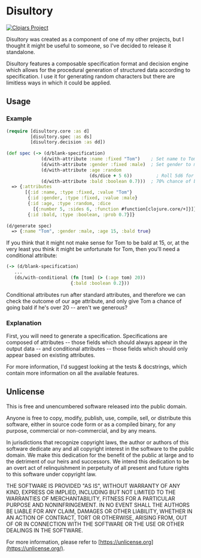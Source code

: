 # Disultory

[![Clojars Project](https://img.shields.io/clojars/v/com.frosku/disultory.svg)](https://clojars.org/com.frosku/disultory)

Disultory was created as a component of one of my other projects, but I
thought it might be useful to someone, so I've decided to release it
standalone.

Disultory features a composable specification format and decision
engine which allows for the procedural generation of structured data
according to specification. I use it for generating random characters
but there are limitless ways in which it could be applied.

## Usage

### Example

```clojure
(require [disultory.core :as d]
         [disultory.spec :as ds]
         [disultory.decision :as dd])
         
(def spec (-> (d/blank-specification)
             (d/with-attribute :name :fixed "Tom")    ; Set name to Tom
             (d/with-attribute :gender :fixed :male)  ; Set gender to male
             (d/with-attribute :age :random 
                               (ds/dice + 5 6))         ; Roll 5d6 for age
             (d/with-attribute :bald :boolean 0.7)))  ; 70% chance of baldness
  => {:attributes 
       [{:id :name, :type :fixed, :value "Tom"}
        {:id :gender, :type :fixed, :value :male}
        {:id :age, :type :random, :dice 
          [{:number 5, :sides 6, :function #function[clojure.core/+]}]} 
        {:id :bald, :type :boolean, :prob 0.7}]}
  
(d/generate spec)
  => {:name "Tom", :gender :male, :age 15, :bald true}
```

If you think that it might not make sense for Tom to be bald at 15,
or, at the very least you think it might be unfortunate for Tom, then
you'll need a conditional attribute:

```clojure
(-> (d/blank-specification)
   ...
   (ds/with-conditional (fn [tom] (> (:age tom) 20)) 
                        {:bald :boolean 0.2}))
```

Conditional attributes run after standard attributes, and therefore
we can check the outcome of our age attribute, and only give Tom a
chance of going bald if he's over 20 -- aren't we generous?

### Explanation

First, you will need to generate a specification. Specifications are
composed of attributes -- those fields which should always appear in
the output data -- and conditional attributes -- those fields which
should only appear based on existing attributes.

For more information, I'd suggest looking at the tests & docstrings,
which contain more information on all the available features.

## Unlicense

This is free and unencumbered software released into the public domain.

Anyone is free to copy, modify, publish, use, compile, sell, or
distribute this software, either in source code form or as a compiled
binary, for any purpose, commercial or non-commercial, and by any
means.

In jurisdictions that recognize copyright laws, the author or authors
of this software dedicate any and all copyright interest in the
software to the public domain. We make this dedication for the benefit
of the public at large and to the detriment of our heirs and
successors. We intend this dedication to be an overt act of
relinquishment in perpetuity of all present and future rights to this
software under copyright law.

THE SOFTWARE IS PROVIDED "AS IS", WITHOUT WARRANTY OF ANY KIND,
EXPRESS OR IMPLIED, INCLUDING BUT NOT LIMITED TO THE WARRANTIES OF
MERCHANTABILITY, FITNESS FOR A PARTICULAR PURPOSE AND NONINFRINGEMENT.
IN NO EVENT SHALL THE AUTHORS BE LIABLE FOR ANY CLAIM, DAMAGES OR
OTHER LIABILITY, WHETHER IN AN ACTION OF CONTRACT, TORT OR OTHERWISE,
ARISING FROM, OUT OF OR IN CONNECTION WITH THE SOFTWARE OR THE USE OR
OTHER DEALINGS IN THE SOFTWARE.

For more information, please refer to [https://unlicense.org](https://unlicense.org/).
